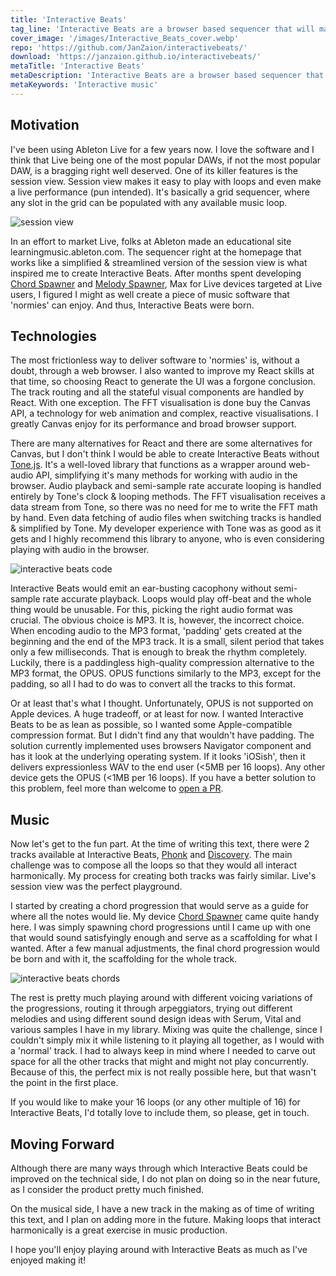 ```yaml
---
title: 'Interactive Beats'
tag_line: 'Interactive Beats are a browser based sequencer that will make you feel like the Loop Daddy himself.'
cover_image: '/images/Interactive_Beats_cover.webp'
repo: 'https://github.com/JanZaion/interactivebeats/'
download: 'https://janzaion.github.io/interactivebeats/'
metaTitle: 'Interactive Beats'
metaDescription: 'Interactive Beats are a browser based sequencer that will make you feel like the Loop Daddy himself.'
metaKeywords: 'Interactive music'
---
```


## Motivation

I've been using Ableton Live for a few years now. I love the software and I think that Live being one of the most popular DAWs, if not the most popular DAW, is a bragging right well deserved. One of its killer features is the session view. Session view makes it easy to play with loops and even make a live performance (pun intended). It's basically a grid sequencer, where any slot in the grid can be populated with any available music loop.

![session view](/images/session_view.webp 'session view')

In an effort to market Live, folks at Ableton made an educational site learningmusic.ableton.com. The sequencer right at the homepage that works like a simplified & streamlined version of the session view is what inspired me to create Interactive Beats. After months spent developing [Chord Spawner](https://janzaion.pro/projects/Chord-Spawner) and [Melody Spawner](https://janzaion.pro/projects/Melody-Spawner), Max for Live devices targeted at Live users, I figured I might as well create a piece of music software that 'normies' can enjoy. And thus, Interactive Beats were born.

## Technologies

The most frictionless way to deliver software to 'normies' is, without a doubt, through a web browser. I also wanted to improve my React skills at that time, so choosing React to generate the UI was a forgone conclusion. The track routing and all the stateful visual components are handled by React. With one exception. The FFT visualisation is done buy the Canvas API, a technology for web animation and complex, reactive visualisations. I greatly Canvas enjoy for its performance and broad browser support.

There are many alternatives for React and there are some alternatives for Canvas, but I don't think I would be able to create Interactive Beats without [Tone.js](https://tonejs.github.io/). It's a well-loved library that functions as a wrapper around web-audio API, simplifying it's many methods for working with audio in the browser. Audio playback and semi-sample rate accurate looping is handled entirely by Tone's clock & looping methods. The FFT visualisation receives a data stream from Tone, so there was no need for me to write the FFT math by hand. Even data fetching of audio files when switching tracks is handled & simplified by Tone. My developer experience with Tone was as good as it gets and I highly recommend this library to anyone, who is even considering playing with audio in the browser.

![interactive beats code](/images/ib_tech.webp 'interactive beats code')

Interactive Beats would emit an ear-busting cacophony without semi-sample rate accurate playback. Loops would play off-beat and the whole thing would be unusable. For this, picking the right audio format was crucial. The obvious choice is MP3. It is, however, the incorrect choice. When encoding audio to the MP3 format, 'padding' gets created at the beginning and the end of the MP3 track. It is a small, silent period that takes only a few milliseconds. That is enough to break the rhythm completely. Luckily, there is a paddingless high-quality compression alternative to the MP3 format, the OPUS. OPUS functions similarly to the MP3, except for the padding, so all I had to do was to convert all the tracks to this format.

Or at least that's what I thought. Unfortunately, OPUS is not supported on Apple devices. A huge tradeoff, or at least for now. I wanted Interactive Beats to be as lean as possible, so I wanted some Apple-compatible compression format. But I didn't find any that wouldn't have padding. The solution currently implemented uses browsers Navigator component and has it look at the underlying operating system. If it looks 'iOSish', then it delivers expressionless WAV to the end user (<5MB per 16 loops). Any other device gets the OPUS (<1MB per 16 loops). If you have a better solution to this problem, feel more than welcome to [open a PR](https://github.com/JanZaion/interactivebeats/pulls).

## Music

Now let's get to the fun part. At the time of writing this text, there were 2 tracks available at Interactive Beats, [Phonk](https://janzaion.github.io/interactivebeats/Phonk) and [Discovery](https://janzaion.github.io/interactivebeats/Discovery). The main challenge was to compose all the loops so that they would all interact harmonically. My process for creating both tracks was fairly similar. Live's session view was the perfect playground.

I started by creating a chord progression that would serve as a guide for where all the notes would lie. My device [Chord Spawner](https://janzaion.pro/projects/Chord-Spawner) came quite handy here. I was simply spawning chord progressions until I came up with one that would sound satisfyingly enough and serve as a scaffolding for what I wanted. After a few manual adjustments, the final chord progression would be born and with it, the scaffolding for the whole track.

![interactive beats chords](/images/ib_chords.webp 'interactive beats chords')

The rest is pretty much playing around with different voicing variations of the progressions, routing it through arpeggiators, trying out different melodies and using different sound design ideas with Serum, Vital and various samples I have in my library. Mixing was quite the challenge, since I couldn't simply mix it while listening to it playing all together, as I would with a 'normal' track. I had to always keep in mind where I needed to carve out space for all the other tracks that might and might not play concurrently. Because of this, the perfect mix is not really possible here, but that wasn't the point in the first place.

If you would like to make your 16 loops (or any other multiple of 16) for Interactive Beats, I'd totally love to include them, so please, get in touch.

## Moving Forward

Although there are many ways through which Interactive Beats could be improved on the technical side, I do not plan on doing so in the near future, as I consider the product pretty much finished.

On the musical side, I have a new track in the making as of time of writing this text, and I plan on adding more in the future. Making loops that interact harmonically is a great exercise in music production.

I hope you'll enjoy playing around with Interactive Beats as much as I've enjoyed making it!

